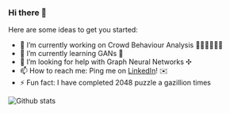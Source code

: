### Hi there 👋


<!-- **Esha1302/Esha1302** is a ✨ _special_ ✨ repository because its `README.md` (this file) appears on your GitHub profile. -->

Here are some ideas to get you started:

- 🔭 I’m currently working on Crowd Behaviour Analysis 🚶‍♂️🚶‍♂️🚶‍♂️
- 🌱 I’m currently learning GANs 🌃
- 🤔 I’m looking for help with Graph Neural Networks ✣
- 📫 How to reach me: Ping me on [LinkedIn][1]! ✉️
- ⚡ Fun fact: I have completed 2048 puzzle a gazillion times
<!-- - 👯 I’m looking to collaborate on ... -->

<!-- - 💬 Ask me about ... -->

<!-- - 😄 Pronouns: ... -->
[1]: https://www.linkedin.com/in/esha-pahwa-79927618a/

![Github stats](https://github-readme-stats.vercel.app/api?username=Esha1302&theme=radical&show_icons=true&count_private=true)
<!-- ![Top Languages Card](https://github-readme-stats.vercel.app/api/top-langs/?username=Esha1302&layout=compact) -->

